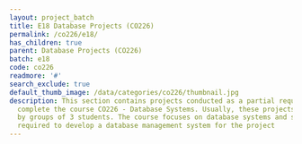 ```yaml
---
layout: project_batch
title: E18 Database Projects (CO226)
permalink: /co226/e18/
has_children: true
parent: Database Projects (CO226)
batch: e18
code: co226
readmore: '#'
search_exclude: true
default_thumb_image: /data/categories/co226/thumbnail.jpg
description: This section contains projects conducted as a partial requirement to
  complete the course CO226 - Database Systems. Usually, these projects are conducted
  by groups of 3 students. The course focuses on database systems and students are
  required to develop a database management system for the project
---
```


